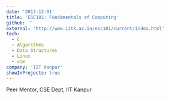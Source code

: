 ```yaml
---
date: '2017-12-01'
title: 'ESC101: Fundamentals of Computing'
github: ''
external: 'http://www.iitk.ac.in/esc101/current/index.html'
tech:
  - C
  - Algorithms
  - Data Structures
  - Linux
  - vim
company: 'IIT Kanpur'
showInProjects: true
---
```


Peer Mentor, CSE Dept, IIT Kanpur
